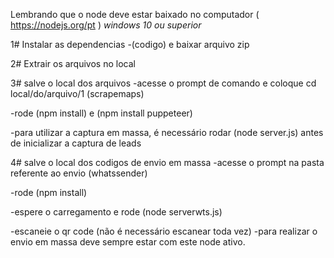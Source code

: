 Lembrando que o node deve estar baixado no computador ( https://nodejs.org/pt )
*windows 10 ou superior*

1# Instalar as dependencias
-(codigo) e baixar arquivo zip 

2# Extrair os arquivos no local

3# salve o local dos arquivos
-acesse o prompt de comando e coloque cd local/do/arquivo/1 (scrapemaps)

-rode (npm install) e (npm install puppeteer)

-para utilizar a captura em massa, é necessário rodar (node server.js) antes de inicializar a captura de leads

4# salve o local dos codigos de envio em massa
-acesse o prompt na pasta referente ao envio (whatssender)

-rode (npm install)

-espere o carregamento e rode (node serverwts.js)

-escaneie o qr code (não é necessário escanear toda vez)
-para realizar o envio em massa deve sempre estar com este node ativo.

